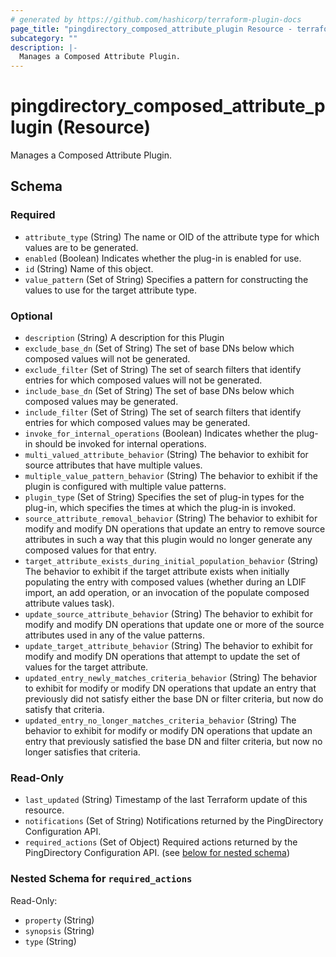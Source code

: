 ```yaml
---
# generated by https://github.com/hashicorp/terraform-plugin-docs
page_title: "pingdirectory_composed_attribute_plugin Resource - terraform-provider-pingdirectory"
subcategory: ""
description: |-
  Manages a Composed Attribute Plugin.
---
```


# pingdirectory_composed_attribute_plugin (Resource)

Manages a Composed Attribute Plugin.



<!-- schema generated by tfplugindocs -->
## Schema

### Required

- `attribute_type` (String) The name or OID of the attribute type for which values are to be generated.
- `enabled` (Boolean) Indicates whether the plug-in is enabled for use.
- `id` (String) Name of this object.
- `value_pattern` (Set of String) Specifies a pattern for constructing the values to use for the target attribute type.

### Optional

- `description` (String) A description for this Plugin
- `exclude_base_dn` (Set of String) The set of base DNs below which composed values will not be generated.
- `exclude_filter` (Set of String) The set of search filters that identify entries for which composed values will not be generated.
- `include_base_dn` (Set of String) The set of base DNs below which composed values may be generated.
- `include_filter` (Set of String) The set of search filters that identify entries for which composed values may be generated.
- `invoke_for_internal_operations` (Boolean) Indicates whether the plug-in should be invoked for internal operations.
- `multi_valued_attribute_behavior` (String) The behavior to exhibit for source attributes that have multiple values.
- `multiple_value_pattern_behavior` (String) The behavior to exhibit if the plugin is configured with multiple value patterns.
- `plugin_type` (Set of String) Specifies the set of plug-in types for the plug-in, which specifies the times at which the plug-in is invoked.
- `source_attribute_removal_behavior` (String) The behavior to exhibit for modify and modify DN operations that update an entry to remove source attributes in such a way that this plugin would no longer generate any composed values for that entry.
- `target_attribute_exists_during_initial_population_behavior` (String) The behavior to exhibit if the target attribute exists when initially populating the entry with composed values (whether during an LDIF import, an add operation, or an invocation of the populate composed attribute values task).
- `update_source_attribute_behavior` (String) The behavior to exhibit for modify and modify DN operations that update one or more of the source attributes used in any of the value patterns.
- `update_target_attribute_behavior` (String) The behavior to exhibit for modify and modify DN operations that attempt to update the set of values for the target attribute.
- `updated_entry_newly_matches_criteria_behavior` (String) The behavior to exhibit for modify or modify DN operations that update an entry that previously did not satisfy either the base DN or filter criteria, but now do satisfy that criteria.
- `updated_entry_no_longer_matches_criteria_behavior` (String) The behavior to exhibit for modify or modify DN operations that update an entry that previously satisfied the base DN and filter criteria, but now no longer satisfies that criteria.

### Read-Only

- `last_updated` (String) Timestamp of the last Terraform update of this resource.
- `notifications` (Set of String) Notifications returned by the PingDirectory Configuration API.
- `required_actions` (Set of Object) Required actions returned by the PingDirectory Configuration API. (see [below for nested schema](#nestedatt--required_actions))

<a id="nestedatt--required_actions"></a>
### Nested Schema for `required_actions`

Read-Only:

- `property` (String)
- `synopsis` (String)
- `type` (String)



